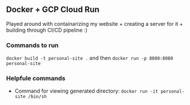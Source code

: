 ## Docker + GCP Cloud Run
Played around with containarizing my website + creating a server for it + building through CI/CD pipeline :)
### Commands to run
`docker build -t personal-site .` and then `docker run -p 8080:8080 personal-site`
### Helpfule commands
- Command for viewing generated directory: `docker run -it personal-site /bin/sh`